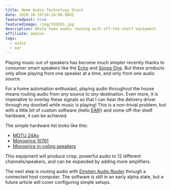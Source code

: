 ```yaml
---
title: Home Audio Technology Stack
date: 2020-10-16T16:24:00.000Z
featuredpost: true
featuredimage: /img/310281.jpg
description: Whole home audio routing with off-the-shelf equipment.
affiliate: amazon
tags:
  - audio
  - ear
---
```

Playing music out of speakers has become much simpler recently thanks to consumer smart speakers like the [Echo](/affiliate/amazon/B07R1CXKN7) and [Sonos One](/affiliate/amazon/B07NJQFL4X). But these products only allow playing from one speaker at a time, and only from one audio source.

For a home automation enthusiast, playing audio throughout the house means routing audio from _any_ source to _any_ destination. Even more, it is imperative to overlay these signals so that I can hear the delivery driver through my doorbell _while_ music is playing! This is a non-trivial problem, but with a little bit of custom software (hello [EAR](https://github.com/mcurcio/ear)!) and some off-the-shelf hardware, it can be achieved.

The simple hardware list looks like this:

* [MOTU 24Ao](/affiliate/amazon/B00OZOLJBQ)
* [Monoprice 10761](https://www.monoprice.com/product?p_id=10761)
* [Monoprice in-celing speakers](/affiliate/amazon/B001N87MI6)

This equipment will produce crisp, powerful audio to 12 different channels/speakers, and can be expanded by adding more amplifiers.

The next step is routing audio with [Einstein Audio Router](https://github.com/mcurcio/ear) through a connected host computer. The software is still in an early alpha state, but a future article will cover configuring simple setups.
